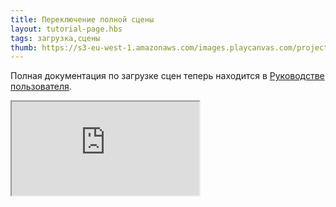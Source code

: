 ```yaml
---
title: Переключение полной сцены
layout: tutorial-page.hbs
tags: загрузка,сцены
thumb: https://s3-eu-west-1.amazonaws.com/images.playcanvas.com/projects/12/691996/707412-image-75.jpg
---
```


Полная документация по загрузке сцен теперь находится в [Руководстве пользователя][documentation-page].

<iframe loading="lazy" src="https://playcanv.as/e/p/zsQcbehI/" title="Переключение полной сцены"></iframe>

[documentation-page]: /user-manual/packs/loading-scenes/